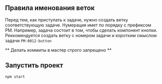 ## Правила именования веток

Перед тем, как приступать к задаче, нужно создать ветку соответствующую задаче. Нумерация имет по порядку с префиксом PM. Например, задача состоит в том, чтобы сделать компонент кнопки. Реккомендуется создать ветку с номером задачи и коротким смыслом задачи `PM-0012-button`

** Делать коммиты в мастер строго запрещено **

## Запустить проект

`npm start`
